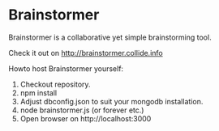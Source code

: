 Brainstormer
============

Brainstormer is a collaborative yet simple brainstorming tool.

Check it out on http://brainstormer.collide.info

Howto host Brainstormer yourself:

1. Checkout repository.
2. npm install
3. Adjust dbconfig.json to suit your mongodb installation.
4. node brainstormer.js (or forever etc.)
5. Open browser on http://localhost:3000
